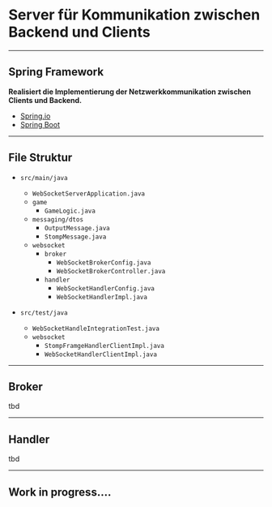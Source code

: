 # Server für Kommunikation zwischen Backend und Clients

---
## Spring Framework
**Realisiert die Implementierung der Netzwerkkommunikation zwischen Clients und Backend.**
* [Spring.io](https://spring.io/projects/spring-framework)
* [Spring Boot](https://spring.io/projects/spring-boot)

---
## File Struktur
* `src/main/java`
    * `WebSocketServerApplication.java`
    * `game`
      * `GameLogic.java`
    * `messaging/dtos`
        * `OutputMessage.java`
        * `StompMessage.java`
    * `websocket`
        * `broker`
            * `WebSocketBrokerConfig.java`
            * `WebSocketBrokerController.java`
        * `handler`
            * `WebSocketHandlerConfig.java`
            * `WebSocketHandlerImpl.java`
* `src/test/java`
    
    * `WebSocketHandleIntegrationTest.java`
    * `websocket`
        * `StompFramgeHandlerClientImpl.java`
        * `WebSocketHandlerClientImpl.java`

---
## Broker

tbd

---
## Handler

tbd

--- 
## Work in progress....
